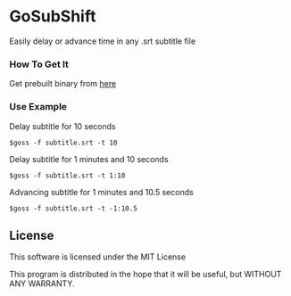# GoSubShift
Easily delay or advance time in any .srt subtitle file

### How To Get It

Get prebuilt binary from [here](https://github.com/3ace/GoSubShift/releases)

### Use Example

Delay subtitle for 10 seconds
```
$goss -f subtitle.srt -t 10
```

Delay subtitle for 1 minutes and 10 seconds
```
$goss -f subtitle.srt -t 1:10
```

Advancing subtitle for 1 minutes and 10.5 seconds
```
$goss -f subtitle.srt -t -1:10.5
```

License
----

This software is licensed under the MIT License

This program is distributed in the hope that it will be useful, but WITHOUT ANY WARRANTY.
